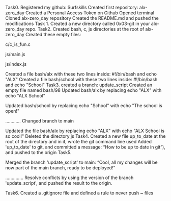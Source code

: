 Task0.
Registered my github: Surfskills
Created first repository: alx-zero_day
Created a Personal Access Token on Github
Opened terminal
Cloned alx-zero_day repository
Created the README.md and pushed the modifications
Task 1.
Created a new directory called 0x03-git in your alx-zero_day repo.
Task2.
Created bash, c, js directories at the root of alx-zero_day
Created these empty files:

c/c_is_fun.c

js/main.js

js/index.js

Created a file bash/alx with these two lines inside: #!/bin/bash and echo "ALX"
Created a file bash/school with these two lines inside: #!/bin/bash and echo "School"
Task3.
created a branch: update_script
Created an empty file named bash/98
Updated bash/alx by replacing echo "ALX" with echo "ALX School"

Updated bash/school by replacing echo "School" with echo "The school is open!"

............
Changed branch to main

Updated the file bash/alx by replacing echo "ALX" with echo "ALX School is so cool!"
Deleted the directory js
Task4.
Created a new file up_to_date at the root of the directory and in it, wrote the git command line used
Added 'up_to_date' to git, and committed a message: “How to be up to date in git”), and pushed to the origin
Task5.

Merged the branch 'update_script' to main: “Cool, all my changes will be now part of the main branch, ready to be deployed!”

..............
Resolve conflicts by using the version of the branch 'update_script', and pushed the result to the origin.


Task6.
Created a .gitignore file and defined a rule to never push ~ files
